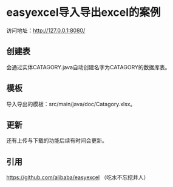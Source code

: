 # easyexcel导入导出excel的案例  
访问地址：http://127.0.0.1:8080/ 
## 创建表
 会通过实体CATAGORY.java自动创建名字为CATAGORY的数据库表。
## 模板
 导入导出的模板：src/main/java/doc/Catagory.xlsx。
## 更新
 还有上传与下载的功能后续有时间会更新。
## 引用 
https://github.com/alibaba/easyexcel （吃水不忘挖井人）